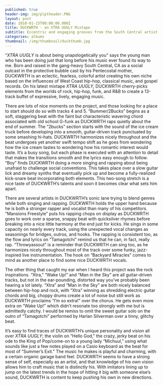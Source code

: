 ```yaml
---
published: true
header-img: img/plptheader.PNG
layout: post
date: 2018-01-15T00:00:00.000Z
title: DUCKWRTH - an XTRA UUGLY Mixtape
subtitle: Eccentric and engaging grooves from the South Central artist
categories: albums
thumbnail: /img/thumbnail/duckthumb.jpg
---
```


<p>&ldquo;<em>XTRA UUGLY</em> is about being unapologetically you&rdquo; says the young man who has been doing just that long before his music ever found its way to me. Born and raised in the gang-heavy South Central, CA as a social outcast in the protective bubble cast by his Pentecostal mother, DUCKWRTH is an eclectic, fearless, colorful artist creating his own niche based on the influences of West Coast hip-hop, classical music, and gospel records. On his latest mixtape <em>XTRA UUGLY, </em>DUCKWRTH cherry-picks elements from the worlds of rock, hip-hop, funk, and R&amp;B to create a 13-track buffet of expressive, lively, engaging music.</p>
<p>There are lots of nice moments on the project, and those looking for a place to start should do so with tracks 4 and 5. &ldquo;Bummer/2Bucks&rdquo; begins as a soft, staggering beat with the faint but characteristic wavering chord associated with old school G-funk as DUCKWRTH raps quietly about the end of summer. The &ldquo;2bucks&rdquo; section starts with the sound of the ice cream truck before developing into a smooth, guitar-driven track punctuated by some smashing hi-hats. DUCKWRTH harmonizes nicely throughout and the beat undergoes yet another swift tempo shift as he goes from wondering how the ice cream tastes to wondering how his romantic interest would taste. It&rsquo;s a busy song, but each phase is executed with an attention to detail that makes the transitions smooth and the lyrics easy enough to follow. &ldquo;Boy&rdquo; finds DUCKWRTH doing a more singing and rapping about being unafraid to challenge social conventions. This takes place over a slow guitar lick and dreamy synths that eventually pick up and become a fully-realized kick-snare beat incorporating both elements. This two-song stretch is a nice taste of DUCKWRTH&rsquo;s talents and soon it becomes clear what sets him apart.&nbsp;&nbsp;</p>
<p>There are several artists in DUCKWRTH&rsquo;s sonic lane trying to blend genres while both singing and rapping. DUCKWRTH holds the upper hand because he is both a stronger rapper and vocalist than many of his competitors. &ldquo;Mansions Freestyle&rdquo; puts his rapping chops on display as DUCKWRTH goes to work over a sparse, snappy beat with quicksilver rhymes before breaking into a nice little harmony at the end just for kicks. He sings in some capacity on nearly every track, using the unexpected vocal changes as seasonings for bridges, outros, and hooks. The rapping is consistent too, as the flow and lyrics on &ldquo;Tamagotchi&rdquo; remind us that he can, in fact, really rap. &ldquo;Throwyassout&rdquo; is a reminder that DUCKWRTH can sing too, as he harmonizes nicely throughout most of the track over some funky, jazz-inspired live instrumentation. The hook on &ldquo;Backyard Miracles&rdquo; comes to mind as another place to find some nice DUCKWRTH vocals.</p>
<p>The other thing that caught my ear when I heard this project was the rock inspirations. &ldquo;Xtra,&rdquo; &ldquo;Wake Up!&rdquo; and &ldquo;Man in the Sky&rdquo; are all guitar-driven tracks, but not in the ear-pounding, distorted way you&rsquo;ve probably been hearing a lot lately. &ldquo;Xtra&rdquo; and &ldquo;Man in the Sky&rdquo; are both nicely balanced between hip-hop and rock, with &ldquo;Xtra&rdquo; winning as shredding electric guitar chords and big, choppy drums create a lot of noise but still work as DUCKWRTH proclaims &ldquo;I&rsquo;m so extra!&rdquo; over the chorus. He gets even more extra on &ldquo;Wake Up!&rdquo; which didn&rsquo;t resonate too strongly with me but is admittedly catchy. I would be remiss to omit the sweet guitar solo on the outro of &ldquo;Tamagotchi&rdquo; performed by Harlan Silverman over a tinny, glitchy beat.</p>
<p>It&rsquo;s easy to find traces of DUCKWRTH&rsquo;s unique personality and vision all over <em>XTRA UUGLY</em>; the violin on &ldquo;Hello God,&rdquo; the crazy, jerky beat on his ode to the King of Pop/come-on to a young lady &ldquo;Michuul,&rdquo; using what sounds like just a few notes played on a Casio keyboard as the beat for most of &ldquo;Summer&rsquo;s Exit.&rdquo; The music he makes is playful and charming, with a certain organic garage band feel. DUCKWRTH seems to have a strong sense of self, especially as an artist, and that knowledge of his own vision allows him to craft music that is distinctly his. With imitators lining up to jump on the latest trends in the hope of hitting it big with someone else&rsquo;s sound, DUCKWRTH is content to keep pushing his own in new directions.</p>
